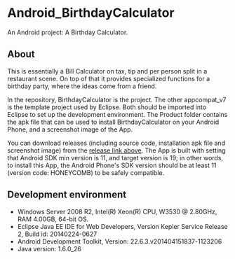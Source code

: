 Android_BirthdayCalculator
==========================

An Android project: A Birthday Calculator.

About
-----

This is essentially a Bill Calculator on tax, tip and per person split in a restaurant scene. On top of that it provides specialized functions for a birthday party, where the ideas come from a friend.

In the repository, BirthdayCalculator is the project. The other appcompat_v7 is the template project used by Eclipse. Both should be imported into Eclipse to set up the development environment. The Product folder contains the apk file that can be used to install BirthdayCalculator on your Android Phone, and a screenshot image of the App.

You can download releases (including source code, installation apk file and screenshot image) from the <a href="https://github.com/chenx/Android_BirthdayCalculator/releases">release link above</a>.  The App is built with setting that Android SDK min version is 11, and target version is 19; in other words, to install this App, the Android Phone's SDK version should be at least 11 (version code: HONEYCOMB) to be safely compatible.

Development environment
-----------------------

- Windows Server 2008 R2, Intel(R) Xeon(R) CPU, W3530 @ 2.80GHz, RAM 4.00GB, 64-bit OS.
- Eclipse Java EE IDE for Web Developers, Version Kepler Service Release 2, Build id: 20140224-0627
- Android Development Toolkit, Version: 22.6.3.v201404151837-1123206
- Java version: 1.6.0_26
